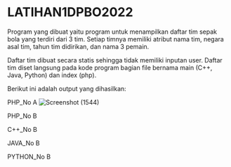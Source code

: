 # LATIHAN1DPBO2022

Program yang dibuat yaitu program untuk menampilkan daftar tim sepak bola yang terdiri dari 3 tim.
Setiap timnya memiliki atribut nama tim, negara asal tim, tahun tim didirikan, dan nama 3 pemain.

Daftar tim dibuat secara statis sehingga tidak memiliki inputan user. Daftar tim diset langsung
pada kode program bagian file bernama main (C++, Java, Python) dan index (php).

Berikut ini adalah output yang dihasilkan:

PHP_No A
![Screenshot (1544)](https://user-images.githubusercontent.com/95666745/153889580-8e468354-65ce-42f5-be24-7852666e2abc.png)

PHP_No B


C++_No B


JAVA_No B


PYTHON_No B
